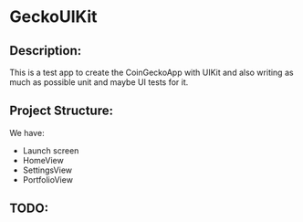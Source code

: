# GeckoUIKit

## Description:
This is a test app to create the CoinGeckoApp with UIKit and also writing as much as possible unit and maybe UI tests for it.

## Project Structure:
We have: 
- Launch screen
- HomeView
- SettingsView
- PortfolioView

## TODO:

